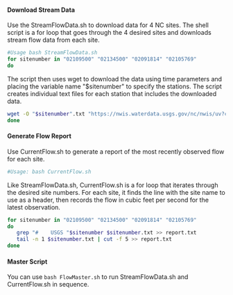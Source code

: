 #### Download Stream Data
Use the StreamFlowData.sh to download data for 4 NC sites.
The shell script is a for loop that goes through the 4 desired sites and downloads stream flow data from each site. 

```bash
#Usage bash StreamFlowData.sh
for sitenumber in "02109500" "02134500" "02091814" "02105769"
do
```
The script then uses wget to download the data using time parameters and placing the variable name "$sitenumber" to specify the stations. The script creates individual text files for each station that includes the downloaded data. 
```bash
wget -O "$sitenumber".txt "https://nwis.waterdata.usgs.gov/nc/nwis/uv?cb_00060=on&format=rdb&site_no="$sitenumber"&period=&begin_date=2010-01-01&end_date=2019-10-07"
done
```
#### Generate Flow Report
Use CurrentFlow.sh to generate a report of the most recently observed flow for each site.

 ```bash
#Usage: bash CurrentFlow.sh 
 ```
Like StreamFlowData.sh, CurrentFlow.sh is a for loop that iterates through the desired site numbers. For each site, it finds the line with the site name to use as a header, then records the flow in cubic feet per second for the latest observation.
 ```bash
for sitenumber in "02109500" "02134500" "02091814" "02105769"
do
	grep "#    USGS "$sitenumber $sitenumber.txt >> report.txt
	tail -n 1 $sitenumber.txt | cut -f 5 >> report.txt
done
 ```
 #### Master Script
 You can use `bash FlowMaster.sh` to run StreamFlowData.sh and CurrentFlow.sh in sequence.
